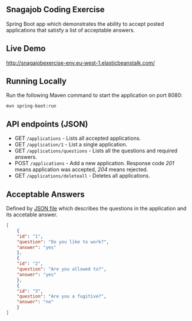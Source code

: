 ## Snagajob Coding Exercise
Spring Boot app which demonstrates the ability to accept posted applications that satisfy a list of acceptable answers.

## Live Demo
http://snagajobexercise-env.eu-west-1.elasticbeanstalk.com/

## Running Locally
Run the following Maven command to start the application on port 8080:
```
mvn spring-boot:run
```

## API endpoints (JSON)
- GET `/applications` - Lists all accepted applications.
- GET `/application/1` - List a single application.
- GET `/applications/questions` - Lists all the questions and required answers.
- POST `/applications` - Add a new application.  Response code *201* means application was accepted, *204* means rejected.
- GET `/applications/deleteall` - Deletes all applications.

## Acceptable Answers
Defined by [JSON file](src/main/resources/application-questions.json) which describes the questions in the application and its accetable answer.
```json
[
    {
    "id": "1",
    "question": "Do you like to work?",
    "answer": "yes"
    },
    {
    "id": "2",
    "question": "Are you allowed to?",
    "answer": "yes"
    },
    {
    "id": "3",
    "question": "Are you a fugitive?",
    "answer": "no"
    }
]
```

